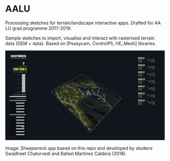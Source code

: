 # AALU
Processing sketches for terrain/landscape interactive apps.
Drafted for AA LU grad programme 2017-2019.

Sample sketches to import, visualise and interact with rasterised terrain data (DEM + data). Based on [Peasycam, ControlP5, HE_Mesh] libraries.

![](https://github.com/claudiocmp/aalu/raw/master/terrain_apps%20examples/_resources/app_example.png)

Image: Sheepwreck app based on this repo and developed by studens Swadheet Chaturvedi and Rafael Martinez Caldera (2018).
